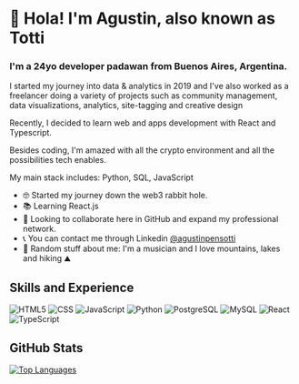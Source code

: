 # 👋 Hola! I'm Agustin, also known as Totti

### I'm a 24yo developer padawan from Buenos Aires, Argentina.

I started my journey into data & analytics in 2019 and I've also worked as a freelancer doing a variety of projects such as community management, data visualizations, analytics, site-tagging and creative design

Recently, I decided to learn web and apps development with React and Typescript.

Besides coding, I'm amazed with all the crypto environment and all the possibilities tech enables.

My main stack includes: Python, SQL, JavaScript

- 🤓 Started my journey down the web3 rabbit hole.
- 📚 Learning React.js
- 🤝 Looking to collaborate here in GitHub and expand my professional network.
- 📞 You can contact me through Linkedin [@agustinpensotti](https://www.linkedin.com/in/agust%C3%ADnpensotti/)
- 🎲 Random stuff about me: I'm a musician and I love mountains, lakes and hiking ⛰

## Skills and Experience
![HTML5](https://img.shields.io/badge/-HTML5-FFFFFF?style=flat&logo=HTML5)
![CSS](https://img.shields.io/badge/-CSS-FFFFFF?style=flat&logo=CSS3&logoColor=1572B6)
![JavaScript](https://img.shields.io/badge/-JavaScript-FFFFFF?style=flat&logo=javascript)
![Python](https://img.shields.io/badge/Python-FFFFFF?style=flat&logo=python)
![PostgreSQL](https://img.shields.io/badge/Postgres-FFFFFF?style=flat&logo=postgresql)
![MySQL](https://img.shields.io/badge/MySQL-FFFFFF?style=flat&logo=mysql)
![React](https://img.shields.io/badge/React-FFFFFF?style=flat&logo=react)
![TypeScript](https://img.shields.io/badge/TypeScript-FFFFFF?style=flat&logo=typescript)



## GitHub Stats
[![Top Languages](https://github-readme-stats.vercel.app/api/top-langs/?username=tottipensotti&layout=compact)](https://github.com/tottipensotti/github-readme-stats)
